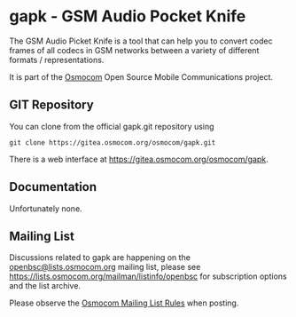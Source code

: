 gapk - GSM Audio Pocket Knife
=============================

The GSM Audio Picket Knife is a tool that can help you to convert
codec frames of all codecs in GSM networks between a variety of
different formats / representations.

It is part of the [Osmocom](https://osmocom.org/) Open Source Mobile
Communications project.

GIT Repository
--------------

You can clone from the official gapk.git repository using

	git clone https://gitea.osmocom.org/osmocom/gapk.git

There is a web interface at <https://gitea.osmocom.org/osmocom/gapk>.

Documentation
-------------

Unfortunately none.

Mailing List
------------

Discussions related to gapk are happening on the
openbsc@lists.osmocom.org mailing list, please see
https://lists.osmocom.org/mailman/listinfo/openbsc for subscription
options and the list archive.

Please observe the [Osmocom Mailing List
Rules](https://osmocom.org/projects/cellular-infrastructure/wiki/Mailing_List_Rules)
when posting.
